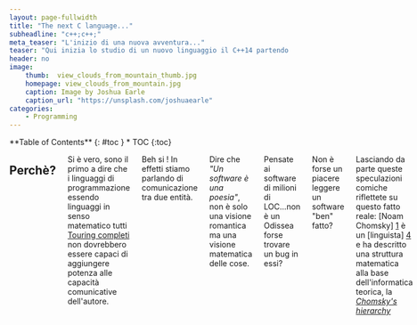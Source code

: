 ```yaml
---
layout: page-fullwidth
title: "The next C language..."
subheadline: "c++;c++;"
meta_teaser: "L'inizio di una nuova avventura..."
teaser: "Qui inizia lo studio di un nuovo linguaggio il C++14 partendo dal C++ "
header: no
image:
    thumb:  view_clouds_from_mountain_thumb.jpg
    homepage: view_clouds_from_mountain.jpg
    caption: Image by Joshua Earle
    caption_url: "https://unsplash.com/joshuaearle"
categories:
    - Programming
---
```

<div class="row">
<div class="medium-4 medium-push-8 columns" markdown="1">
<div class="panel radius" markdown="1">
**Table of Contents**
{: #toc }
*  TOC
{:toc}
</div>
</div><!-- /.medium-4.columns -->

<div class="medium-8 medium-pull-4 columns" markdown="1">

##  Perchè?
Si è vero, sono il primo a dire che i linguaggi di programmazione essendo linguaggi in senso matematico tutti [Touring completi][8] non dovrebbero essere capaci di aggiungere potenza alle capacità comunicative dell'autore.

Beh si ! 
In effetti stiamo parlando di comunicazione tra due entità.

Dire che <i>"Un software è una poesia"</i>, non è solo una visione romantica ma una visione matematica delle cose.

Pensate ai software di milioni di LOC...non è un Odissea forse trovare un bug in essi?

Non è forse un piacere leggere un software "ben" fatto?

Lasciando da parte queste speculazioni comiche riflettete su questo fatto reale:
[Noam Chomsky] [1][2] è un [linguista] [4] e ha descritto una struttura matematica alla base dell'informatica teorica, la [<em>Chomsky's hierarchy</em>][3]

Questa gerarchia può essere utile per quantificare se un linguaggio sia più potente di un'altro, ma in realtà dopo un'pò di esperienza si nota che i linguaggi iniziano un'pò tutti a copiarsi e non esiste la <em>silver bullet</em>.
Pensate alla potenza della [programmazione logica e del prolog] [10] , quando è risultata utile alla comunità, cosa è stato fatto? Si è cercato di inglobarla sviluppando una serie di librerie e interfacce in Java per usarla[5] [6] e la stessa cosa in C++ [9].

Risulta utile accedere ad una console del linguaggio (vedi Javascript e console web browser) ? allora Java 9 integrerà una shell REPL.


> "Si attacca con la forza frontale, ma si vince con quelle laterali."
<cite> Sun Tzu (The art of war)

## Primo statement (Auto)

<pre>
	auto sum = 0.; // sum è un double
	auto n = 10; //  n è un int
	auto c = "hello this is a right place"; // c è un const char *
</pre>

Il codice è autoesplicativo.

Il compilatore definisce il tipo delle variabili al tempo di compilazione ma facciamoci un'pò di domande.

<pre>
auto d = c + n; // Questa è facile.... const char * 
</pre>

Perchè un indirizzo più un qualcosa <code>int</code>che può essere castato ad "indirizzo" è un indirizzo.

<pre>
auto e = c + sum; 
// Errore	C2111	'+': l'addizione di puntatori richiede un operando integrale	
</pre>

L'operatore <code>auto</code> risulterà molto utile quando si utilizzano strutture più complesse per identificare automaticamente il tipo, permettendo di risparmiare tempo.

Ma attenzione che l'insidia è dietro l'angolo, come si è visto con la somma di <code>const char</code> e <code>int</code> il compilatore accetta lo statement perchè la sua semantica lo prevede, sta a Voi farne buon uso.

<pre>
+		c	0x00e88e30 "hello world this is a right place"	const char *
+		d	0x00e88e3a "d this is a right place"	const char *
</pre>

Altra domanda, si può usare tale operatore con le funzioni? 

<pre>
auto fattoriale(int k) {
	if (k <= 1) {
		return 1;
	} else {
		return fattoriale(k - 1)*k;		
	}
}
....
main.cpp:16:22: error: 'fattoriale' function uses 'auto' type specifier without trailing return type
 auto fattoriale(int k) {
                      ^
main.cpp:16:22: note: deduced return type only available with -std=c++14 or -std=gnu++14
</pre>

Nel C++11 no, tale funzionalità è stata inserita nel C++14 ma con un comportamento che dipende dall'implementazione del codice.
In questa implementazione, si riesce ad inferire il tipo e non si sollevano problemi, ma basta cambiare l'ordine del if then else per avere problemi perchè il compilatore non riesce a dedurre il tipo della funzione.

<pre>
auto fattoriale(int k) {
	if (k > 1) {
		return k*fattoriale(k - 1);
	} else {
		return 1;
	}
}
...
main.cpp: In function 'auto fattoriale(int)':
main.cpp:18:12: error: use of 'auto fattoriale(int)' before deduction of 'auto'
   return k*fattoriale(k - 1);     
</pre>


> Da un grande potere derivano grandi responsabilità
<cide> Spiderman 

La tipizzazione è un affare serio, da grande robustezza al linguaggio ma da anche svantaggi.
L'operatore auto ci permette di rimanere in un limbo, risparmiando tempo perchè non dobbiamo ogni volta definire il tipo.
Ma da altra parte se la deduzione del tipo deriva dal software si rischia di cadere in errori.


## Tipo null 

Finalmente hanno dato a null un tipo.
A che serve secondo voi ?

<pre>
void foo(int k){
	std::cerr << "Eseguita foo(int)" << std::endl;	
}
void foo(char *) {
	std::cerr << "Eseguita foo(char*)" << std::endl;
}

int main()
{	
	foo(0);
	foo(NULL);
    return 0;
}
</pre>

Che vi aspettate come output ?

Se state utilizzando Visual Studio C++ 2015, otterrete:
<pre>
Eseguita foo(int)
Eseguita foo(int)
</pre>

Se state utilizzando una vecchia versione di g++ (ie.: gcc 4.1.2)

Vi buscate un semplice warning
<pre>
main.cpp: In function ‘int main()’:
main.cpp:14: warning: passing NULL to non-pointer argument 1 of ‘void foo(int)’
</pre>

Se invece usate un g++ più avanzato (gcc  5.2.0 ) vi dà degli errori di compilazione.
<pre>
main.cpp: In function 'int main()':
main.cpp:26:10: error: call of overloaded 'foo(NULL)' is ambiguous
  foo(NULL);
          ^
main.cpp:16:6: note: candidate: void foo(int)
 void foo(int k){
      ^
main.cpp:19:6: note: candidate: void foo(char*)
 void foo(char *) {
      ^
</pre>

Nel C++11 è stato aggiunto il valore "nullptr".
Se chiamiamo foo() passando come argomento "nullptr" il comportamento cambia e abbiamo un errore a tempo di compilazione.

<pre>
Eseguita foo(int)
Eseguita foo(char*)
</pre>

[Watching under-the-hood] [12] scopriamo che il letterale "nullptr" è implementato tramite il tipo std::nullptr_t .

Rimane ancora valido l'uso di NULL per retro-compatibilità, ma se volete divertirvi potete ridefinire la macro <code>NULL</code> e vedere l'effetto che fà al vostro software

<pre>
#define NULL nullptr
</pre>

## Prossime puntate 
Da questa prima tappa abbiamo confermato quello che già avevamo scoperto in gioventù.
La semantica di un linguaggio è delicata e sottile, per esempio si racconta questo aneddoto.

L'autore scrisse in gioventù un software di tante linee di codice in Fortran 95 .
Compilando con la versione 8.0 del compilatore Intel IFC il codice sorgente si otteneva un eseguibile stabile utilizzato in molte ore di produzione.
Compilandolo con la versione 9.0 del compilatore IFC l'eseguibile risultava inutilizzabile per crash dovuti ad accessi alla memoria non validi (il classico SIGSEGV aka crash del binario)

Analizzando, si trovò che la linea di codice incriminata era 

if v <> null .and. v(1)> 0  then

volendo indicare:
<b><em>Se il vettore non era nullo e il primo elemento dello stesso era positivo allora ...</em></b>

Sfruttando la [short circuit evaluation][13] per garantire che venga testato il valore di v(1) solo se v<>null .

La trappola è che il Fortran90 ha la short-circuit evaluation ma non assicura che l'ordine di valutazione dei termini sia mantenuto ;)


[1]: http://www.chomsky.info/
[2]: https://it.wikipedia.org/wiki/Noam_Chomsky
[3]: https://it.wikipedia.org/wiki/Gerarchia_di_Chomsky
[4]: https://it.wikipedia.org/wiki/Linguistica
[5]: http://www.swi-prolog.org/packages/jpl/
[6]: https://www.gnu.org/software/gnuprologjava/
[7]: http://www.swi-prolog.org/packages/jpl/java_api/
[8]: https://it.wikipedia.org/wiki/Turing_equivalenza
[9]: http://www.swi-prolog.org/pldoc/doc_for?object=section%28%27packages/pl2cpp.html%27%29
[10]: http://homes.di.unimi.it/~logica/logimat/Prolog/Furlan_Lanzarone_PROLOG.pdf
[11]: https://www.clear.rice.edu/mech517/F90_docs/EC_oop_f90.pdf
[12]: http://en.cppreference.com/w/cpp/types/nullptr_t
[13]: https://en.wikipedia.org/wiki/Short-circuit_evaluation

</div><!-- /.medium-8.columns -->
</div><!-- /.row -->


